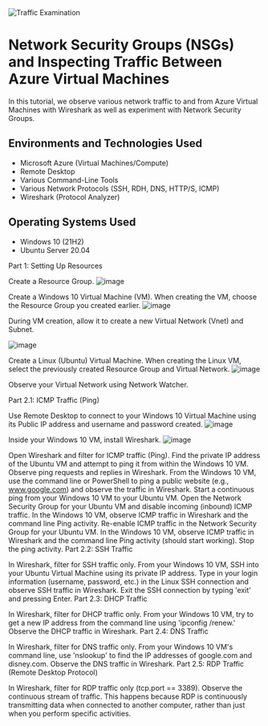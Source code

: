 
<img src="https://i.imgur.com/Ua7udoS.png" alt="Traffic Examination"/>
</p>

<h1>Network Security Groups (NSGs) and Inspecting Traffic Between Azure Virtual Machines</h1>
In this tutorial, we observe various network traffic to and from Azure Virtual Machines with Wireshark as well as experiment with Network Security Groups. <br />


<h2>Environments and Technologies Used</h2>

- Microsoft Azure (Virtual Machines/Compute)
- Remote Desktop
- Various Command-Line Tools
- Various Network Protocols (SSH, RDH, DNS, HTTP/S, ICMP)
- Wireshark (Protocol Analyzer)

<h2>Operating Systems Used </h2>

- Windows 10 (21H2)
- Ubuntu Server 20.04


Part 1: Setting Up Resources

Create a Resource Group.
![image](https://github.com/crisflory/azure-network-protocols/assets/147748310/c8a323e5-5e42-411f-9ba9-15a7bab08bb6)

Create a Windows 10 Virtual Machine (VM).
When creating the VM, choose the Resource Group you created earlier.
![image](https://github.com/crisflory/azure-network-protocols/assets/147748310/56ed1260-a2b3-4ad8-90b6-377787a4d0fe)

During VM creation, allow it to create a new Virtual Network (Vnet) and Subnet.

![image](https://github.com/crisflory/azure-network-protocols/assets/147748310/5f8b8492-25b6-4451-a513-c43a658413dd)


Create a Linux (Ubuntu) Virtual Machine.
When creating the Linux VM, select the previously created Resource Group and Virtual Network.
![image](https://github.com/crisflory/azure-network-protocols/assets/147748310/6da2e4e5-a4e0-4cd9-9513-814ba3393f60)

Observe your Virtual Network using Network Watcher.



Part 2.1: ICMP Traffic (Ping)

Use Remote Desktop to connect to your Windows 10 Virtual Machine using its Public IP address and username and password created.
![image](https://github.com/crisflory/azure-network-protocols/assets/147748310/3110b855-4584-4d18-8143-64c60d9ed1fa)

Inside your Windows 10 VM, install Wireshark.
![image](https://github.com/crisflory/azure-network-protocols/assets/147748310/cd1f49f5-3bdd-41d7-abba-25b3b62fa3c9)

Open Wireshark and filter for ICMP traffic (Ping).
Find the private IP address of the Ubuntu VM and attempt to ping it from within the Windows 10 VM.
Observe ping requests and replies in Wireshark.
From the Windows 10 VM, use the command line or PowerShell to ping a public website (e.g., www.google.com) and observe the traffic in Wireshark.
Start a continuous ping from your Windows 10 VM to your Ubuntu VM.
Open the Network Security Group for your Ubuntu VM and disable incoming (inbound) ICMP traffic.
In the Windows 10 VM, observe ICMP traffic in Wireshark and the command line Ping activity.
Re-enable ICMP traffic in the Network Security Group for your Ubuntu VM.
In the Windows 10 VM, observe ICMP traffic in Wireshark and the command line Ping activity (should start working).
Stop the ping activity.
Part 2.2: SSH Traffic

In Wireshark, filter for SSH traffic only.
From your Windows 10 VM, SSH into your Ubuntu Virtual Machine using its private IP address.
Type in your login information (username, password, etc.) in the Linux SSH connection and observe SSH traffic in Wireshark.
Exit the SSH connection by typing 'exit' and pressing Enter.
Part 2.3: DHCP Traffic

In Wireshark, filter for DHCP traffic only.
From your Windows 10 VM, try to get a new IP address from the command line using 'ipconfig /renew.'
Observe the DHCP traffic in Wireshark.
Part 2.4: DNS Traffic

In Wireshark, filter for DNS traffic only.
From your Windows 10 VM's command line, use 'nslookup' to find the IP addresses of google.com and disney.com.
Observe the DNS traffic in Wireshark.
Part 2.5: RDP Traffic (Remote Desktop Protocol)

In Wireshark, filter for RDP traffic only (tcp.port == 3389).
Observe the continuous stream of traffic. This happens because RDP is continuously transmitting data when connected to another computer, rather than just when you perform specific activities.
